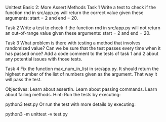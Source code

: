 Unittest Basic 2: More Assert Methods
Task 1
Write a test to check if the function rnd in src/app.py will return the correct value given these arguments: start = 2 and end = 20.

Task 2
Write a test to check if the function rnd in src/app.py will not return an out-of-range value given these arguments: start = 2 and end = 20.

Task 3
What problem is there with testing a method that involves randomized value? Can we be sure that the test passes every time when it has passed once? Add a code comment to the tests of task 1 and 2 about any potential issues with those tests.

Task 4
Fix the function max_num_in_list in src/app.py. It should return the highest number of the list of numbers given as the argument. That way it will pass the test.

Objectives:
Learn about assertIn.
Learn about passing commands.
Learn about failing methods.
Hint: Run the tests by executing:

python3 test.py
Or run the test with more details by executing:

python3 -m unittest -v test.py